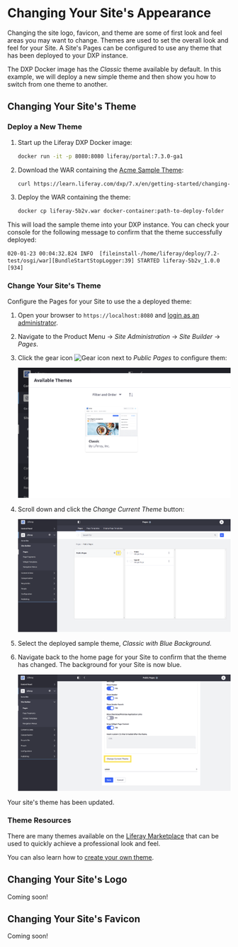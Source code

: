 # Changing Your Site's Appearance

Changing the site logo, favicon, and theme are some of first look and feel areas you may want to change. Themes are used to set the overall look and feel for your Site. A Site's Pages can be configured to use any theme that has been deployed to your DXP instance.

The DXP Docker image has the _Classic_ theme available by default. In this example, we will deploy a new simple theme and then show you how to switch from one theme to another.

## Changing Your Site's Theme

### Deploy a New Theme

1. Start up the Liferay DXP Docker image:

    ```bash
    docker run -it -p 8080:8080 liferay/portal:7.3.0-ga1
    ```

1. Download the WAR containing the [Acme Sample Theme](./liferay-5b2v.war):

    ```bash
    curl https://learn.liferay.com/dxp/7.x/en/getting-started/changing-your-sites-appearance/liferay-5b2v.war -O
    ```

1. Deploy the WAR containing the theme:

    <!-- ./gradlew deploy -Ddeploy.docker.container.id=$(docker ps -lq) -->

    ```bash
    docker cp liferay-5b2v.war docker-container:path-to-deploy-folder
    ```

This will load the sample theme into your DXP instance. You can check your console for the following message to confirm that the theme successfully deployed:

```
020-01-23 00:04:32.824 INFO  [fileinstall-/home/liferay/deploy/7.2-test/osgi/war][BundleStartStopLogger:39] STARTED liferay-5b2v_1.0.0 [934]
```

### Change Your Site's Theme

Configure the Pages for your Site to use the a deployed theme:

1. Open your browser to `https://localhost:8080` and [login as an administrator](./introduction-to-the-admin-account.md).

1. Navigate to the Product Menu → _Site Administration_ → _Site Builder_ → _Pages_.

1. Click the gear icon ![Gear icon](../images/icon-control-menu-gear.png) next to _Public Pages_ to configure them:

    ![Open the Pages screen to configure your Public Pages.](./changing-your-sites-appearance/images/01.png)

1. Scroll down and click the _Change Current Theme_ button:

    ![Click Change Current Theme to select a new theme for your Public Pages.](./changing-your-sites-appearance/images/02.png)

1. Select the deployed sample theme, _Classic with Blue Background._

1. Navigate back to the home page for your Site to confirm that the theme has changed. The background for your Site is now blue.

    ![The home page has a different color background after changing the theme.](./changing-your-sites-appearance/images/03.png)

Your site's theme has been updated.

### Theme Resources

There are many themes available on the [Liferay Marketplace](../advanced-installation-and-upgrades/01-installing-liferay-dxp/10-setting-up-marketplace.md) that can be used to quickly achieve a professional look and feel.

You can also learn how to [create your own theme](../site-building/README.md).

## Changing Your Site's Logo

Coming soon!

## Changing Your Site's Favicon

Coming soon!
